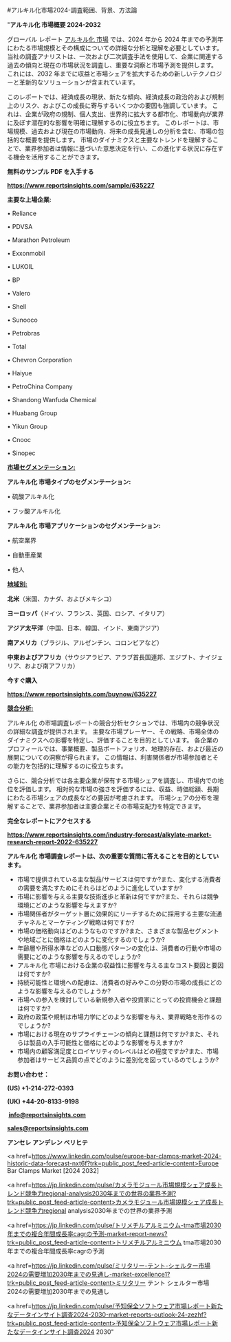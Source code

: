 #アルキル化市場2024-調査範囲、背景、方法論

"<strong>アルキル化 市場概要 2024-2032</strong>

グローバル レポート <a href=https://www.reportsinsights.com/sample/635227>アルキル化 市場</a> では、2024 年から 2024 年までの予測年にわたる市場規模とその構成についての詳細な分析と理解を必要としています。 当社の調査アナリストは、一次および二次調査手法を使用して、企業に関連する過去の傾向と現在の市場状況を調査し、重要な洞察と市場予測を提供します。 これには、2032 年までに収益と市場シェアを拡大​​するための新しいテクノロジーと革新的なソリューションが含まれています。

このレポートでは、経済成長の現状、新たな傾向、経済成長の政治的および規制上のリスク、およびこの成長に寄与するいくつかの要因も強調しています。 これは、企業が政府の規制、個人支出、世界的に拡大する都市化、市場動向が業界に及ぼす潜在的な影響を明確に理解するのに役立ちます。 このレポートは、市場規模、過去および現在の市場動向、将来の成長見通しの分析を含む、市場の包括的な概要を提供します。 市場のダイナミクスと主要なトレンドを理解することで、業界参加者は情報に基づいた意思決定を行い、この進化する状況に存在する機会を活用することができます。

<strong><b>無料のサンプル PDF を入手する</b></strong>

<a href=https://www.reportsinsights.com/sample/635227><strong><u>https://www.reportsinsights.com/sample/635227</u></strong></a>

<strong>主要な上場企業:</strong>

• Reliance

• PDVSA

• Marathon Petroleum

• Exxonmobil

• LUKOIL

• BP

• Valero

• Shell

• Sunooco

• Petrobras

• Total

• Chevron Corporation

• Haiyue

• PetroChina Company

• Shandong Wanfuda Chemical

• Huabang Group

• Yikun Group

• Cnooc

• Sinopec

<strong><u>市場セグメンテーション</u></strong><strong><u>:</u></strong>

<strong>アルキル化 市場タイプのセグメンテーション:</strong>

• 硫酸アルキル化

• フッ酸アルキル化

<strong>アルキル化 市場アプリケーションのセグメンテーション:</strong>

• 航空業界

• 自動車産業

• 他人

<strong><u>地域別</u></strong><strong><u>:</u></strong>

<strong>北米</strong>（米国、カナダ、およびメキシコ）

<strong>ヨーロッパ</strong>（ドイツ、フランス、英国、ロシア、イタリア）

<strong>アジア太平洋</strong>（中国、日本、韓国、インド、東南アジア）

<strong>南アメリカ</strong>（ブラジル、アルゼンチン、コロンビアなど）

<strong>中東およびアフリカ</strong>（サウジアラビア、アラブ首長国連邦、エジプト、ナイジェリア、および南アフリカ）

<strong>今すぐ購入</strong>

<a href=https://www.reportsinsights.com/buynow/635227><strong><u>https://www.reportsinsights.com/buynow/635227</u></strong></a>

<strong><u>競合分析:</u></strong>

アルキル化 の市場調査レポートの競合分析セクションでは、市場内の競争状況の詳細な調査が提供されます。 主要な市場プレーヤー、その戦略、市場全体のダイナミクスへの影響を特定し、評価することを目的としています。 各企業のプロフィールでは、事業概要、製品ポートフォリオ、地理的存在、および最近の展開についての洞察が得られます。 この情報は、利害関係者が市場参加者とその能力を包括的に理解するのに役立ちます。

さらに、競合分析では各主要企業が保有する市場シェアを調査し、市場内での地位を評価します。 相対的な市場の強さを評価するには、収益、時価総額、長期にわたる市場シェアの成長などの要因が考慮されます。 市場シェアの分布を理解することで、業界参加者は主要企業とその市場支配力を特定できます。

<strong>完全なレポートにアクセスする</strong>

<a href=https://www.reportsinsights.com/industry-forecast/alkylate-market-research-report-2022-635227><strong><u><b>https://www.reportsinsights.com/industry-forecast/alkylate-market-research-report-2022-635227</b></u></strong></a>

<strong><b>アルキル化 市場調査レポートは、次の重要な質問に答えることを目的としています。</b></strong>
<ul>
  <li>市場で提供されている主な製品/サービスは何ですか?また、変化する消費者の需要を満たすためにそれらはどのように進化していますか?</li>
  <li>市場に影響を与える主要な技術進歩と革新は何ですか?また、それらは競争環境にどのような影響を与えますか?</li>
  <li>市場関係者がターゲット層に効果的にリーチするために採用する主要な流通チャネルとマーケティング戦略は何ですか?</li>
  <li>市場の価格動向はどのようなものですか?また、さまざまな製品セグメントや地域ごとに価格はどのように変化するのでしょうか?</li>
  <li>年齢層や所得水準などの人口動態パターンの変化は、消費者の行動や市場の需要にどのような影響を与えるのでしょうか?</li>
  <li>アルキル化 市場における企業の収益性に影響を与える主なコスト要因と要因は何ですか?</li>
  <li>持続可能性と環境への配慮は、消費者の好みやこの分野の市場の成長にどのような影響を与えるのでしょうか?</li>
  <li>市場への参入を検討している新規参入者や投資家にとっての投資機会と課題は何ですか?</li>
  <li>政府の政策や規制は市場力学にどのような影響を与え、業界戦略を形作るのでしょうか?</li>
  <li>市場における現在のサプライチェーンの傾向と課題は何ですか?また、それらは製品の入手可能性と価格にどのような影響を与えますか?</li>
  <li>市場内の顧客満足度とロイヤリティのレベルはどの程度ですか?また、市場参加者はサービス品質の点でどのように差別化を図っているのでしょうか?</li>
</ul>
<strong>お問い合わせ：</strong>

<strong>(US) +1-214-272-0393</strong>

<strong>(UK) +44-20-8133-9198</strong>

<strong> </strong><a href=info@reportsinsights.com><strong><u>info@reportsinsights.com</u></strong></a>

<a href=sales@reportsinsights.com><strong><u>sales@reportsinsights.com</u></strong></a>

<strong>アンセレ アンデレン ベリヒテ</strong>

<a href=https://www.linkedin.com/pulse/europe-bar-clamps-market-2024-historic-data-forecast-nxt6f?trk=public_post_feed-article-content>Europe Bar Clamps Market [2024 2032]</a>

<a href=https://jp.linkedin.com/pulse/カメラモジュール市場規模シェア成長トレンド競争力regional-analysis2030年までの世界の業界予測?trk=public_post_feed-article-content>カメラモジュール市場規模シェア成長トレンド競争力regional analysis2030年までの世界の業界予測</a>

<a href=https://jp.linkedin.com/pulse/トリメチルアルミニウム-tma市場2030年までの複合年間成長率cagrの予測-market-report-news?trk=public_post_feed-article-content>トリメチルアルミニウム tma市場2030年までの複合年間成長率cagrの予測</a>

<a href=https://jp.linkedin.com/pulse/ミリタリー-テント-シェルター市場2024の需要増加2030年までの見通し-market-excellence1?trk=public_post_feed-article-content>ミリタリー テント シェルター市場2024の需要増加2030年までの見通し</a>

<a href=https://jp.linkedin.com/pulse/予知保全ソフトウェア市場レポート新たなデータインサイト調査2024-2030-market-reports-outlook-24-zezhf?trk=public_post_feed-article-content>予知保全ソフトウェア市場レポート新たなデータインサイト調査2024 2030</a>"
